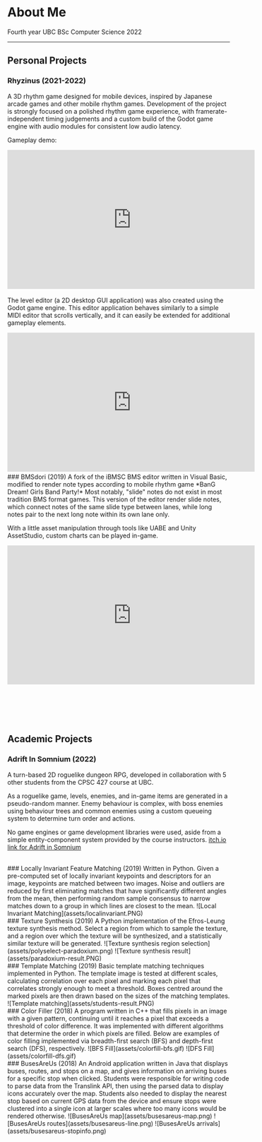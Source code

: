# About Me

Fourth year UBC BSc Computer Science 2022

---

## Personal Projects

### Rhyzinus (2021-2022)
A 3D rhythm game designed for mobile devices, inspired by Japanese arcade games and other mobile rhythm games. 
Development of the project is strongly focused on a polished rhythm game experience, with framerate-independent timing judgements and a custom build of the Godot game engine with audio modules for consistent low audio latency. 

Gameplay demo:
  <iframe width="560" height="315" src="https://www.youtube.com/embed/WmkENbeMcXo" title="YouTube video player" frameborder="0" allow="accelerometer; autoplay; clipboard-write; encrypted-media; gyroscope; picture-in-picture" allowfullscreen></iframe>
<br/>

The level editor (a 2D desktop GUI application) was also created using the Godot game engine. This editor application behaves similarly to a simple MIDI editor that scrolls vertically, and it can easily be extended for additional gameplay elements. 
  <iframe width="560" height="315" src="https://www.youtube.com/embed/PXmPH6qa4-I" title="YouTube video player" frameborder="0" allow="accelerometer; autoplay; clipboard-write; encrypted-media; gyroscope; picture-in-picture" allowfullscreen></iframe>

<br/>
### BMSdori (2019)
A fork of the iBMSC BMS editor written in Visual Basic, modified to render note types according to mobile rhythm game *BanG Dream! Girls Band Party!*  
Most notably, "slide" notes do not exist in most tradition BMS format games. This version of the editor render slide notes, which connect notes of the same slide type between lanes, while long notes pair to the next long note within its own lane only.  

With a little asset manipulation through tools like UABE and Unity AssetStudio, custom charts can be played in-game.  

  <iframe width="560" height="315" src="https://www.youtube.com/embed/0eTcIp8PGuo" frameborder="0" allow="accelerometer; autoplay; encrypted-media; gyroscope; picture-in-picture" allowfullscreen></iframe>

<br/><br/>
---


## Academic Projects

### Adrift In Somnium (2022)
A turn-based 2D roguelike dungeon RPG, developed in collaboration with 5 other students from the CPSC 427 course at UBC. 

As a roguelike game, levels, enemies, and in-game items are generated in a pseudo-random manner. Enemy behaviour is complex, with boss enemies using behaviour trees and common enemies using a custom queueing system to determine turn order and actions.

No game engines or game development libraries were used, aside from a simple entity-component system provided by the course instructors. 
[itch.io link for Adrift in Somnium](https://tocshi.itch.io/adrift-in-somnium)

<br/>
### Locally Invariant Feature Matching (2019)
Written in Python. Given a pre-computed set of locally invariant keypoints and descriptors for an image, keypoints are matched between two images.  
Noise and outliers are reduced by first eliminating matches that have significantly different angles from the mean, then performing random sample consensus to narrow matches down to a group in which lines are closest to the mean.
![Local Invariant Matching](assets/localinvariant.PNG)

<br/>
### Texture Synthesis (2019)
A Python implementation of the Efros-Leung texture synthesis method. Select a region from which to sample the texture, and a region over which the texture will be synthesized, and a statistically similar texture will be generated.  
![Texture synthesis region selection](assets/polyselect-paradoxium.png)
![Texture synthesis result](assets/paradoxium-result.PNG)

<br/>
### Template Matching (2019)
Basic template matching techniques implemented in Python. The template image is tested at different scales, calculating correlation over each pixel and marking each pixel that correlates strongly enough to meet a threshold. Boxes centred around the marked pixels are then drawn based on the sizes of the matching templates.
![Template matching](assets/students-result.PNG)

<br/>
### Color Filler (2018)
A program written in C++ that fills pixels in an image with a given pattern, continuing until it reaches a pixel that exceeds a threshold of color difference. It was implemented with different algorithms that determine the order in which pixels are filled. Below are examples of color filling implemented via breadth-first search (BFS) and depth-first search (DFS), respectively.
![BFS Fill](assets/colorfill-bfs.gif)
![DFS Fill](assets/colorfill-dfs.gif)

<br/>
### BusesAreUs (2018)
An Android application written in Java that displays buses, routes, and stops on a map, and gives information on arriving buses for a specific stop when clicked. Students were responsible for writing code to parse data from the Translink API, then using the parsed data to display icons accurately over the map. Students also needed to display the nearest stop based on current GPS data from the device and ensure stops were clustered into a single icon at larger scales where too many icons would be rendered otherwise.
![BusesAreUs map](assets/busesareus-map.png)
![BusesAreUs routes](assets/busesareus-line.png)
![BusesAreUs arrivals](assets/busesareus-stopinfo.png)

<br/><br/>
---
